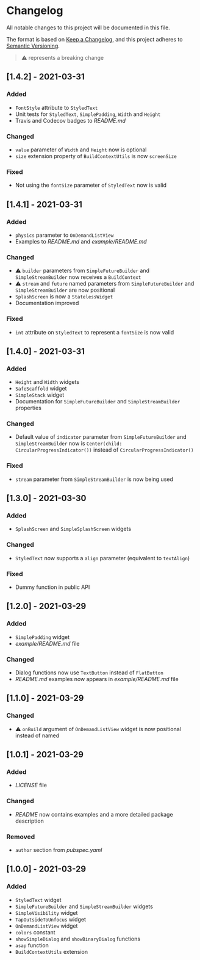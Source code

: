 # Changelog
All notable changes to this project will be documented in this file.

The format is based on [Keep a Changelog](https://keepachangelog.com/en/1.0.0/),
and this project adheres to [Semantic Versioning](https://semver.org/spec/v2.0.0.html).

> :warning: represents a breaking change

## [1.4.2] - 2021-03-31
### Added
- `FontStyle` attribute to `StyledText`
- Unit tests for `StyledText`, `SimplePadding`, `Width` and `Height`
- Travis and Codecov badges to *README.md*

### Changed
- `value` parameter of `Width` and `Height` now is optional
- `size` extension property of `BuildContextUtils` is now `screenSize`

### Fixed
- Not using the `fontSize` parameter of `StyledText` now is valid


## [1.4.1] - 2021-03-31
### Added
- `physics` parameter to `OnDemandListView`
- Examples to *README.md* and *example/README.md*

### Changed
- :warning: `builder` parameters from `SimpleFutureBuilder` and `SimpleStreamBuilder` now receives a 
  `BuildContext`
- :warning: `stream` and `future` named parameters from `SimpleFutureBuilder` and 
  `SimpleStreamBuilder` are now positional
- `SplashScreen` is now a `StatelessWidget`
- Documentation improved

### Fixed
- `int` attribute on `StyledText` to represent a `fontSize` is now valid


## [1.4.0] - 2021-03-31
### Added
- `Height` and `Width` widgets
- `SafeScaffold` widget
- `SimpleStack` widget
- Documentation for `SimpleFutureBuilder` and `SimpleStreamBuilder` properties

### Changed
- Default value of `indicator` parameter from `SimpleFutureBuilder` and `SimpleStreamBuilder` now
  is `Center(child: CircularProgressIndicator())` instead of `CircularProgressIndicator()`

### Fixed
- `stream` parameter from `SimpleStreamBuilder` is now being used


## [1.3.0] - 2021-03-30
### Added
- `SplashScreen` and `SimpleSplashScreen` widgets

### Changed
- `StyledText` now supports a `align` parameter (equivalent to `textAlign`)

### Fixed
- Dummy function in public API


## [1.2.0] - 2021-03-29
### Added
- `SimplePadding` widget
- *example/README.md* file

### Changed
- Dialog functions now use `TextButton` instead of `FlatButton`
- *README.md* examples now appears in *example/README.md* file


## [1.1.0] - 2021-03-29
### Changed
- :warning: `onBuild` argument of `OnDemandListView` widget is now positional instead of named


## [1.0.1] - 2021-03-29
### Added 
- *LICENSE* file

### Changed
- *README* now contains examples and a more detailed package description

### Removed
- `author` section from *pubspec.yaml*


## [1.0.0] - 2021-03-29
### Added
- `StyledText` widget
- `SimpleFutureBuilder` and `SimpleStreamBuilder` widgets
- `SimpleVisibility` widget
- `TapOutsideToUnfocus` widget
- `OnDemandListView` widget
- `colors` constant
- `showSimpleDialog` and `showBinaryDialog` functions
- `asap` function
- `BuildContextUtils` extension
